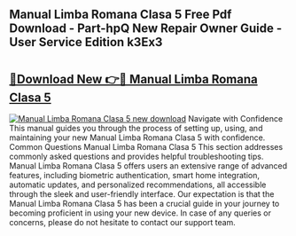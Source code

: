 ## Manual Limba Romana Clasa 5 Free Pdf Download - Part-hpQ New Repair Owner Guide - User Service Edition k3Ex3

# <h2><a href="http://cf26395.oget.top/?id=Manual+Limba+Romana+Clasa+5">🔗Download New 👉🔴 Manual Limba Romana Clasa 5</a></h2>

[![Manual Limba Romana Clasa 5 new download](https://i.imgur.com/5g1atiW.png)](http://cf26395.oget.top/?id=Manual+Limba+Romana+Clasa+5)
Navigate with Confidence This manual guides you through the process of setting up, using, and maintaining your new Manual Limba Romana Clasa 5 with confidence. Common Questions Manual Limba Romana Clasa 5 This section addresses commonly asked questions and provides helpful troubleshooting tips. Manual Limba Romana Clasa 5 offers users an extensive range of advanced features, including biometric authentication, smart home integration, automatic updates, and personalized recommendations, all accessible through the sleek and user-friendly interface. Our expectation is that the Manual Limba Romana Clasa 5 has been a crucial guide in your journey to becoming proficient in using your new device. In case of any queries or concerns, please do not hesitate to contact our support team.
